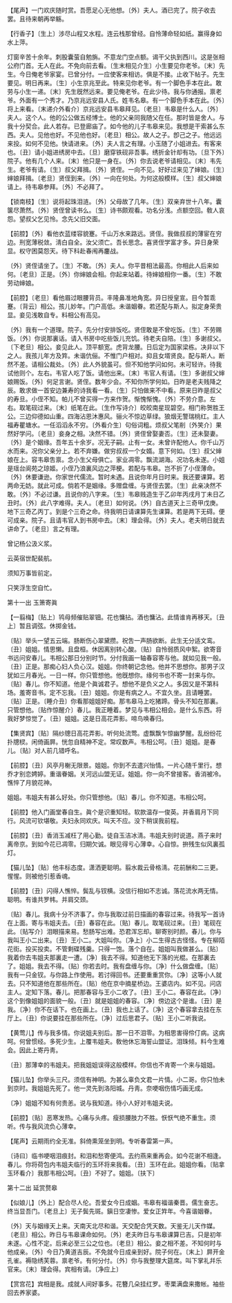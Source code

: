 <!-- { "loadSidebar": true } -->
【尾声】一门欢庆随时赏。吾愿足心无他想。〔外〕夫人。酒已完了。院子收去罢。且待来朝再举觞。

【行香子】〔生上〕涉尽山程又水程。连云栈那曾经。自怜薄命轻如纸。赢得身如水上萍。

灯窗辛苦十余年。刺股囊萤自勉旃。不意龙门空点额。谒干父执到西川。这是张相公府门首。无人在此。不免向前去看。〔生末相见介生〕小生要见你老爷。〔末〕先生。今日俺老爷家宴。已曾分付。一应使客来相访。俱是不接。止收下帖子。先生要见。明日再来。〔生〕小生京兆至此。特来见你老爷。有一个脚色手本在此。敢劳与小生一递。〔末〕先生旣然远来。要见俺老爷。在此少待。我与你通报。禀老爷。外面有一个秀才。乃京兆远安县人氏。姓韦名皋。有一个脚色手本在此。〔外〕将上来看。〔末递介外看介〕京兆远安县韦皋拜见。〔老旦〕韦皋是什么人。〔外〕夫人。这个人。他的公公做五经博士。他的父亲同我随父在任。那时皆是舍人。与我十分契合。此人若存。已登廊庙了。如今他的儿子韦皋来见。我想是干索甚么东西。夫人。见他也好。不见他也好。〔老旦〕相公。故人之子。卽己之子。他远远来投。如何不见他。快请进来。〔外〕夫人言之有理。小玉随了小姐进去。有客来也。〔丑〕请小姐进绣房中去。〔旦〕磨穿铁砚非吾事。绣折金针却有功。〔旦下外〕院子。他有几个人来。〔末〕他只是一身在。〔外〕你去说老爷请相见。〔末〕韦先生。老爷有请。〔生〕叔父拜揖。〔外〕贤侄。一向不见。好好过来见了婶娘。〔生〕婶娘拜揖。〔老旦〕贤侄到来。〔外〕一向在何处。为何这般模样。〔生〕叔父婶娘请上。待韦皋参拜。〔外〕不必拜了。 

【锁南枝】〔生〕说将起珠泪涟。〔外〕父母故了几年。〔生〕双亲弃世十八年。囊箧尽萧然。〔外〕贤侄曾读书么。〔生〕诗书颇观看。功名分浅。点额空回。敎人哀怨。望叔父乞见怜。念先父旧交面。

【前腔】〔外〕看他衣蓝缕容貌蹇。千山万水来路远。贤侄。我做叔叔的薄宦在穷边。刑宽薄税敛。淸白自全。汝父须亡。吾长思念。喜贤侄学富才多。异日身荣显。权守困莫怨天。待下科赴春闱再鏖战。

〔外〕贤侄请坐了。〔生〕不敢。〔外〕夫人。你平昔相法最高。你相此人后来如何。〔老旦〕正是。〔外〕你婶娘会相。你起来站着。待婶娘相你一番。〔生〕不敢劳动婶娘。 

【前腔】〔老旦〕看他眉过眼腰背员。丰隆鼻准地角宽。异日授皇宣。目今暂乖蹇。〔背云〕相公。孩儿妙年。门户高低。未谐姻眷。若还配与斯人。拟定身荣贵显。妾见浅敢自专。料相公有高见。

〔外〕我有一个道理。院子。先分付安排饭吃。贤侄敢是不曾吃饭。〔生〕不劳赐饭。〔外〕你说那裏话。请入书房中吃些饭儿充饥。待老夫自陪。〔生〕多谢叔父。〔下老旦〕相公。妾见此人。顶平额宽。虎背龙腰。日后定为国家梁栋。决非以下之人。我孩儿年方及筓。未谐伉俪。不惟门户相对。抑且女壻贤良。配与斯人。断然不差。请相公裁处。〔外〕此人外貌虽可。但不知他学问如何。未可轻许。待我试他则个。左右。韦官人吃了饭。请他出来。〔末〕韦官人有请。〔生〕多谢叔父婶娘赐饭。〔外〕何足言谢。贤侄。数年少会。不知你所学何如。日昨是老夫贱降之辰。敢求做一首安边兼寿的诗我看一看。〔生〕只怕做来不中看。原来日昨是叔父的寿旦。小侄不知。帕儿不曾买得一方来作贺。惭愧惭愧。〔外〕不劳介意。左右。取笔砚过来。〔末〕纸笔在此。〔生作写诗介〕皎皎南星现碧空。相门称贺胜王公。三边仰德如山重。四海沾恩沐惠风。骊火不惊边草绿。狼烟无警瑞桃红。主人福寿瞿塘水。一任滔滔永不穷。〔外看介生〕句俗词粗。烦叔父笔削〔外笑介〕果然好学问。〔老旦〕妾身之相。决然不错。〔外〕贤侄曾娶妻否。〔生〕还未娶妻。〔外〕是个姻缘。吾年五十余岁。况无子嗣。止有一女。未曾许配他人。你千山万水而来。况你父亲分上。若不弃嫌。做穷叔叔一个女婿。意下何如。〔生〕叔父婶娘在上。容韦皋吿禀。念小生父母俱亡。家业凋零。飘流湖海。况功名未遂。小姐是瑶台阆苑之琼姬。小侄乃浪裏风边之萍梗。若配与韦皋。岂不折了小侄薄命。〔外〕休要谦逊。你家世代儒流。暂时未遇。且说你年月日时来。我还要课算。若两命无妨。就此可成。倘若不是姻缘。多赠盘缠。与贤侄去罢。〔生〕此亲决然不敢。〔外〕不必过谦。且说你的八字来。〔生〕韦皋贱造生于乙卯年丙戌月丁未日乙丑时。〔外〕此八字难得。夫人。〔老旦〕如何说。〔外〕自古道天上三奇甲戊庚。地下三奇乙丙丁。到是个三奇之命。待我明日请课算先生课算。若是两下无碍。便可成亲。院子。且请韦官人到书房中去。〔末〕理会得。〔外〕夫人。老夫明日就去讲命了。〔老旦〕言之有理。 

曾记杨公汲义浆。



云英宿世配裴航。

须知万事皆前定。



只笑浮生空自忙。 

第十一出
玉箫寄眞

【一翦梅】〔贴上〕鸨母频催贴翠钿。花也慵拈。酒也慵沾。此情谁肯再移天。〔丑上〕暂且调弦。休掷金钱。

〔贴〕举头一望五云端。肠断伤心翠黛攒。祝吿一声肠欲断。此生无分适文鸾。〔丑〕姐姐。情思懒。且盘桓。休因离别转心酸。〔贴〕自怜弱质风中絮。欲寄音书远问安春儿。韦相公那日分别时节。分付我画一轴春容寄与他。就如见我一般。〔丑〕正是。那痴心妇人负心汉。姐姐。你终朝记念他。他并不思想你。那男子汉犹如三月春光。一日一样。你只管想他。他旣想你。缘何书也不寄一封来与你。〔贴〕春儿。你不知道。他是个眞诚君子。想他不是负义之人。多因又是不第科场。羞寄音书。定不忘我。〔丑〕姐姐。你是有病之人。不宜久坐。且请睡罢。〔贴〕正是。〔睡介丑〕你看那姐姐好痴。那韦皋马上吃猪蹄。骨头不知在那裏。只管想他。〔贴作惊醒介〕春儿。我正睡着。梦见与韦相公相会。是什么东西。将我好梦惊觉了。〔丑〕姐姐。这是日高花弄影。啼鸟唤春归。 

【集贤宾】〔贴〕隔纱牕日高花弄影。听何处流莺。虚飘飘乍惊幽梦醒。乱纷纷花扑牕棂。闲倚画屛。恍忽自精神不定。常叹数声。韦相公呵。〔丑〕姐姐。是春儿。〔贴〕对人前几错呼名。

【前腔】〔丑〕风亭月榭无限景。姐姐。你到不去遣兴怡情。一片心随千里行。想乔才别恋娉婷。重谐眷姻。关河远山盟无证。姐姐。你一向不曾接客。香消被冷。憔悴了月貌花神。

姐姐。韦姐夫有甚么好处。你只管想他。〔贴〕春儿。你不知道。韦相公呵。 

【前腔】他入门画堂春自生。眞个是识重知轻。软款温存一俊英。并香肩月下同行。风流可钦堪敬。夫妇永同欢庆。叫天不应。没下稍误我前程。

【前腔】〔丑〕香消玉减枉了用心勤。徒自玉洁冰淸。韦姐夫别时说道。燕子来时离帝京。到如今花已凋零。归期欠诚。眼见得亏心薄幸。心自惊。拚残生似风裏孤灯。

【猫儿坠】〔贴〕他丰标态度。潇洒更聪明。翦水裁云骨格淸。花前酬和二三更。惺惺。则被他引惹香魂。

【前腔】〔丑〕闪得人憔悴。鬓乱与钗横。没信行相如不志诚。落花流水两无情。聪明。有谁共罗帏。并肩交颈。

〔贴〕春儿。我病十分不济事了。你与我取过前日描画的春容过来。待我写一首诗在上面。寄与韦姐夫去。〔丑〕春容在此。〔贴〕春儿。取笔砚过来。〔丑〕笔砚在此。〔贴写介〕泪眼描来易。愁肠写出难。恐君浑忘却。聊寄别时颜。春儿。你与我叫王小二出来。〔丑〕王小二。大姐叫你。〔净上〕小二生得古古怪怪。专在柳陌花街。投买投卖。不管剩碟残羹。只得一饱。落个自在。姐姐叫我做甚么。〔贴〕我着你去韦姐夫那裏走一遭。〔净〕我去不得。知道他无下落的光棍。在那裏去了。姐姐。我去不得。〔贴〕你若去时。我有盘缠与你。〔净〕什么做盘缠。〔贴〕我有一只金钗。与你路上作使用。若讨得回书。还要重重赏你。〔净〕这等小人就去。只不知道他在那些所在。〔贴〕他在京中摘星桥边。王婆店内。如不见。问店主人。定知下落。春儿。把那春容与王小二收了。〔丑〕王小二。春容在此。〔净〕这个到像姐姐的面貌一般。〔丑〕就是姐姐的春容。〔净〕傍边这个是谁。〔丑〕是我。〔净〕你不在话下。也在画上。〔丑〕我也上话了。〔净〕这个春容拿去挂在东厅上。〔丑〕你说要挂在那些所在。〔净〕过后思君子。〔贴〕王小二听我说。 

【黄莺儿】传与我多情。你说姐夫别后。那一日不泪零。为相思害得伶仃病。这病呵。何曾惯经。多死少生。上覆韦姐夫。敎他休忘海誓山盟证。泪珠倾。料今生难会。因此上寄丹靑。

〔丑〕那薄幸的韦姐夫。把我姐姐误得这般模样。你信也不肯寄一个来与姐姐。 

【猫儿坠】你举头三尺。须信有神明。为甚么辜负文君一片情。小二哥。你只怕未到京时。我姐姐先死了。他一灵先到洛阳城。丹靑。奈哽咽伤情巧画无成。

〔净〕姐姐不知有何贵恙。说与我知道。待小人好对韦姐夫说。 

【前腔】〔贴〕恶寒发热。心痛与头疼。瘦损腰肢力不胜。恹恹气绝不重生。须听。传与我风流负心薄幸。

【尾声】云期雨约全无准。斜倚熏笼坐到明。专听春雷第一声。

〔诗曰〕临书哽咽泪痕封。和泪和愁寄便鸿。去约燕来重再会。如今花谢不相逢。春儿。你将荷包内韦姐夫临行的玉环将来我看。〔丑〕玉环在此。姐姐你看。〔贴拿玉环看介〕我那韦相公呵。〔丑〕不好了。姐姐。〔扶下〕 

第十二出
延赏赘皋

【似娘儿】〔外上〕配合尽人伦。吾爱女今日成姻。韦皋有福谐秦晋。儒生奋志。终当显吾门。〔老旦上〕无子鬓先斑。鎭日空凄惨。爱女正筓年。今喜谐姻眷。

〔外〕天与姻缘天上来。天南天北尽和谐。天交配合凭天数。天鉴无儿天作媒。〔老旦〕相公。昨日与韦皋课命如何。〔外〕老夫昨日与韦皋课算已吉。只是初年未遂。心性不定。后来必至三公之位也。〔老旦〕相公。妾之相不差。不知何时与他成亲。〔外〕今日乃黄道吉辰。不免就今日成亲到好。院子何在。〔末上〕屛开金孔雀。褥隐绣芙蓉。禀老爷。有何分付。〔外〕你与我整理大筵席。叫下掌礼幷乐官来。〔末〕理会得。宾相有请。〔净应上〕 

【赏宫花】宾相是我。成就人间好事多。花簪几朵挂红罗。枣栗满盘来撒帐。袖些回去养家婆。

